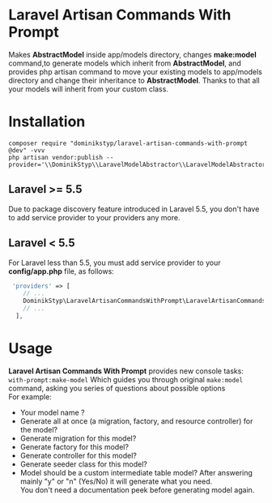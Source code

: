 # Laravel Artisan Commands With Prompt
Makes **AbstractModel** inside app/models directory, changes **make:model** command,to generate models which inherit from **AbstractModel**,
and provides php artisan command to move your existing models to app/models directory and change their inheritance to **AbstractModel**.
Thanks to that all your models will inherit from your custom class.<br />

# Installation
```
composer require "dominikstyp/laravel-artisan-commands-with-prompt @dev" -vvv
php artisan vendor:publish --provider='\\DominikStyp\\LaravelModelAbstractor\\LaravelModelAbstractorServiceProvider'
```

## Laravel >= 5.5
Due to package discovery feature introduced in Laravel 5.5, you don't have to add service provider to your providers any more.<br />
## Laravel < 5.5
For Laravel less than 5.5, you must add service provider to your **config/app.php** file, as follows: <br />
```php
 'providers' => [
    // ...
    DominikStyp\LaravelArtisanCommandsWithPrompt\LaravelArtisanCommandsWithPromptServiceProvider::class,
    // ...
  ],
```

# Usage
**Laravel Artisan Commands With Prompt** provides new console tasks: <br />
``` with-prompt:make-model ``` Which guides you through original ``` make:model ``` command, asking you series of questions about possible options <br />
For example:
- Your model name ?
- Generate all at once (a migration, factory, and resource controller) for the model?
- Generate migration for this model?
- Generate factory for this model?
- Generate controller for this model?
- Generate seeder class for this model?
- Model should be a custom intermediate table model?
After answering mainly "y" or "n" (Yes/No) it will generate what you need.<br />
You don't need a documentation peek before generating model again.